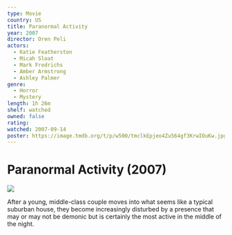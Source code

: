 ```yaml
---
type: Movie
country: US
title: Paranormal Activity
year: 2007
director: Oren Peli
actors:
  - Katie Featherston
  - Micah Sloat
  - Mark Fredrichs
  - Amber Armstrong
  - Ashley Palmer
genre:
  - Horror
  - Mystery
length: 1h 26m
shelf: watched
owned: false
rating:
watched: 2007-09-14
poster: https://image.tmdb.org/t/p/w500/tmclkEpjeo4Zu564gf3KrwIOuKw.jpg
---
```


# Paranormal Activity (2007)

![](https://image.tmdb.org/t/p/w500/tmclkEpjeo4Zu564gf3KrwIOuKw.jpg)

After a young, middle-class couple moves into what seems like a typical suburban house, they become increasingly disturbed by a presence that may or may not be demonic but is certainly the most active in the middle of the night.